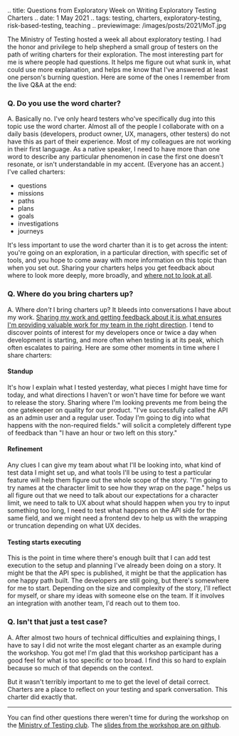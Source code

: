 .. title: Questions from Exploratory Week on Writing Exploratory Testing Charters
.. date: 1 May 2021
.. tags: testing, charters, exploratory-testing, risk-based-testing, teaching
.. previewimage: /images/posts/2021/MoT.jpg

The Ministry of Testing hosted a week all about exploratory testing. I had the honor and privilege to help shepherd a small group of testers on the path of writing charters for their exploration. The most interesting part for me is where people had questions. It helps me figure out what sunk in, what could use more explanation, and helps me know that I've answered at least one person's burning question. Here are some of the ones I remember from the live Q&A at the end:

### Q. Do you use the word charter?

A. Basically no. I've only heard testers who've specifically dug into this topic use the word charter. Almost all of the people I collaborate with on a daily basis (developers, product owner, UX, managers, other testers) do not have this as part of their experience. Most of my colleagues are not working in their first language. As a native speaker, I need to have more than one word to describe any particular phenomenon in case the first one doesn't resonate, or isn't understandable in my accent. (Everyone has an accent.) I've called charters:

- questions
- missions
- paths
- plans
- goals
- investigations
- journeys

It's less important to use the word charter than it is to get across the intent: you're going on an exploration, in a particular direction, with specific set of tools, and you hope to come away with more information on this topic than when you set out. Sharing your charters helps you get feedback about where to look more deeply, more broadly, and [where not to look at all](https://elizabethzagroba.com/posts/2020/2020-05-24_if_a_test_falls_in_a_forest/). 

### Q. Where do you bring charters up?

A. Where *don't* I bring charters up? It bleeds into conversations I have about my work. [Sharing my work and getting feedback about it is what ensures I'm providing valuable work for my team in the right direction](https://youtu.be/SM57HMJpkZc?t=974). I tend to discover points of interest for my developers once or twice a day when development is starting, and more often when testing is at its peak, which often escalates to pairing. Here are some other moments in time where I share charters: 

#### Standup
It's how I explain what I tested yesterday, what pieces I might have time for today, and what directions I haven't or won't have time for before we want to release the story. Sharing where I'm looking prevents me from being the one gatekeeper on quality for our product. "I've successfully called the API as an admin user and a regular user. Today I'm going to dig into what happens with the non-required fields." will solicit a completely different type of feedback than "I have an hour or two left on this story."

#### Refinement
Any clues I can give my team about what I'll be looking into, what kind of test data I might set up, and what tools I'll be using to test a particular feature will help them figure out the whole scope of the story. "I'm going to try names at the character limit to see how they wrap on the page." helps us all figure out that we need to talk about our expectations for a character limit, we need to talk to UX about what should happen when you try to input something too long, I need to test what happens on the API side for the same field, and we might need a frontend dev to help us with the wrapping or truncation depending on what UX decides.

#### Testing starts executing
This is the point in time where there's enough built that I can add test execution to the setup and planning I've already been doing on a story. It might be that the API spec is published, it might be that the application has one happy path built. The developers are still going, but there's somewhere for me to start. Depending on the size and complexity of the story, I'll reflect for myself, or share my ideas with someone else on the team. If it involves an integration with another team, I'd reach out to them too. 

### Q. Isn't that just a test case?

A. After almost two hours of technical difficulties and explaining things, I have to say I did not write the most elegant charter as an example during the workshop. You got me! I'm glad that this workshop participant has a good feel for what is too specific or too broad. I find this so hard to explain because so much of that depends on the context. 

But it wasn't terribly important to me to get the level of detail correct. Charters are a place to reflect on your testing and spark conversation. This charter did exactly that. 

---

You can find other questions there weren't time for during the workshop on the [Ministry of Testing club](https://club.ministryoftesting.com/t/wander-with-a-purpose-writing-charters-for-your-exploratory-test-sessions/49746). The [slides from the workshop are on github](http://ezagroba.github.io/charters). 